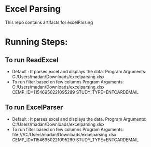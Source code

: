 # Excel Parsing
This repo contains artifacts for  excelParsing

# Running Steps:

## To run ReadExcel

- Default : It parses excel and displays the data.
   Program Arguments:
     C:/Users/madan/Downloads/excelparsing.xlsx
- To run filter based on few columns
   Program Arguments:
   C:/Users/madan/Downloads/excelparsing.xlsx CEMP_ID=11546950221095289 STUDY_TYPE=ENTCARDEMAIL


## To run ExcelParser
- Default : It parses excel and displays the data.
   Program Arguments:
     C:/Users/madan/Downloads/excelparsing.xlsx
- To run filter based on few columns
   Program Arguments:
   file:///C:/Users/madan/Downloads/excelparsing.xlsx CEMP_ID=11546950221095289  STUDY_TYPE=ENTCARDEMAIL


